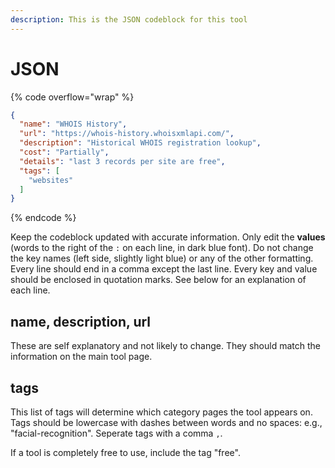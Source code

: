 ```yaml
---
description: This is the JSON codeblock for this tool
---
```


# JSON

{% code overflow="wrap" %}
```json
{
  "name": "WHOIS History",
  "url": "https://whois-history.whoisxmlapi.com/",
  "description": "Historical WHOIS registration lookup",
  "cost": "Partially",
  "details": "last 3 records per site are free",
  "tags": [
    "websites"
  ]
}
```
{% endcode %}

Keep the codeblock updated with accurate information. Only edit the **values** (words to the right of the `:` on each line, in dark blue font). Do not change the key names (left side, slightly light blue) or any of the other formatting. Every line should end in a comma except the last line. Every key and value should be enclosed in quotation marks. See below for an explanation of each line.&#x20;

## name, description, url

These are self explanatory and not likely to change. They should match the information on the main tool page.

## tags

This list of tags will determine which category pages the tool appears on. Tags should be lowercase with dashes between words and no spaces: e.g., "facial-recognition". Seperate tags with a comma `,`.

If a tool is completely free to use, include the tag "free".

